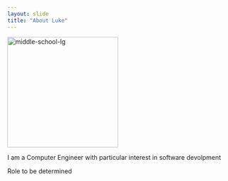 ```yaml
---
layout: slide
title: "About Luke"
---
```

<a href="https://imgbb.com/"><img src="https://i.ibb.co/KVLdcMT/middle-school-lg.jpg" alt="middle-school-lg" border="0" width="250" height="250"></a>

I am a Computer Engineer with particular interest in software devolpment

Role to be determined 
